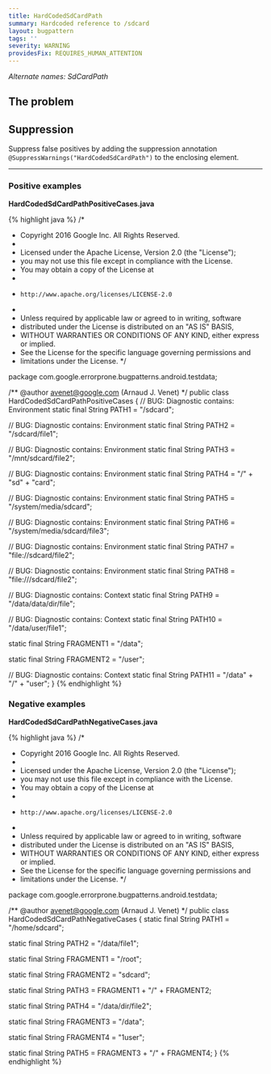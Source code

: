 ```yaml
---
title: HardCodedSdCardPath
summary: Hardcoded reference to /sdcard
layout: bugpattern
tags: ''
severity: WARNING
providesFix: REQUIRES_HUMAN_ATTENTION
---
```


<!--
*** AUTO-GENERATED, DO NOT MODIFY ***
To make changes, edit the @BugPattern annotation or the explanation in docs/bugpattern.
-->

_Alternate names: SdCardPath_

## The problem


## Suppression
Suppress false positives by adding the suppression annotation `@SuppressWarnings("HardCodedSdCardPath")` to the enclosing element.

----------

### Positive examples
__HardCodedSdCardPathPositiveCases.java__

{% highlight java %}
/*
 * Copyright 2016 Google Inc. All Rights Reserved.
 *
 * Licensed under the Apache License, Version 2.0 (the "License");
 * you may not use this file except in compliance with the License.
 * You may obtain a copy of the License at
 *
 *     http://www.apache.org/licenses/LICENSE-2.0
 *
 * Unless required by applicable law or agreed to in writing, software
 * distributed under the License is distributed on an "AS IS" BASIS,
 * WITHOUT WARRANTIES OR CONDITIONS OF ANY KIND, either express or implied.
 * See the License for the specific language governing permissions and
 * limitations under the License.
 */

package com.google.errorprone.bugpatterns.android.testdata;

/** @author avenet@google.com (Arnaud J. Venet) */
public class HardCodedSdCardPathPositiveCases {
  // BUG: Diagnostic contains: Environment
  static final String PATH1 = "/sdcard";

  // BUG: Diagnostic contains: Environment
  static final String PATH2 = "/sdcard/file1";

  // BUG: Diagnostic contains: Environment
  static final String PATH3 = "/mnt/sdcard/file2";

  // BUG: Diagnostic contains: Environment
  static final String PATH4 = "/" + "sd" + "card";

  // BUG: Diagnostic contains: Environment
  static final String PATH5 = "/system/media/sdcard";

  // BUG: Diagnostic contains: Environment
  static final String PATH6 = "/system/media/sdcard/file3";

  // BUG: Diagnostic contains: Environment
  static final String PATH7 = "file://sdcard/file2";

  // BUG: Diagnostic contains: Environment
  static final String PATH8 = "file:///sdcard/file2";

  // BUG: Diagnostic contains: Context
  static final String PATH9 = "/data/data/dir/file";

  // BUG: Diagnostic contains: Context
  static final String PATH10 = "/data/user/file1";

  static final String FRAGMENT1 = "/data";

  static final String FRAGMENT2 = "/user";

  // BUG: Diagnostic contains: Context
  static final String PATH11 = "/data" + "/" + "user";
}
{% endhighlight %}

### Negative examples
__HardCodedSdCardPathNegativeCases.java__

{% highlight java %}
/*
 * Copyright 2016 Google Inc. All Rights Reserved.
 *
 * Licensed under the Apache License, Version 2.0 (the "License");
 * you may not use this file except in compliance with the License.
 * You may obtain a copy of the License at
 *
 *     http://www.apache.org/licenses/LICENSE-2.0
 *
 * Unless required by applicable law or agreed to in writing, software
 * distributed under the License is distributed on an "AS IS" BASIS,
 * WITHOUT WARRANTIES OR CONDITIONS OF ANY KIND, either express or implied.
 * See the License for the specific language governing permissions and
 * limitations under the License.
 */

package com.google.errorprone.bugpatterns.android.testdata;

/** @author avenet@google.com (Arnaud J. Venet) */
public class HardCodedSdCardPathNegativeCases {
  static final String PATH1 = "/home/sdcard";

  static final String PATH2 = "/data/file1";

  static final String FRAGMENT1 = "/root";

  static final String FRAGMENT2 = "sdcard";

  static final String PATH3 = FRAGMENT1 + "/" + FRAGMENT2;

  static final String PATH4 = "/data/dir/file2";

  static final String FRAGMENT3 = "/data";

  static final String FRAGMENT4 = "1user";

  static final String PATH5 = FRAGMENT3 + "/" + FRAGMENT4;
}
{% endhighlight %}


